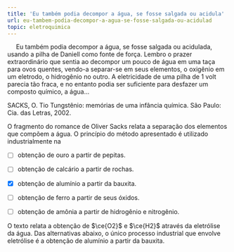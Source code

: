 ```yaml
---
title: 'Eu também podia decompor a água, se fosse salgada ou acidula'
url: eu-tambem-podia-decompor-a-agua-se-fosse-salgada-ou-acidulad
topic: eletroquimica
---
```



     Eu também podia decompor a água, se fosse salgada ou acidulada, usando a pilha de Daniell como fonte de força. Lembro o prazer extraordinário que sentia ao decompor um pouco de água em uma taça para ovos quentes, vendo-a separar-se em seus elementos, o oxigênio em um eletrodo, o hidrogênio no outro. A eletricidade de uma pilha de 1 volt parecia tão fraca, e no entanto podia ser suficiente para desfazer um composto químico, a água...

SACKS, O. Tio Tungstênio: memórias de uma infância química. São Paulo: Cia. das Letras, 2002.

O fragmento do romance de Oliver Sacks relata a separação dos elementos que compõem a água. O princípio do método apresentado é utilizado industrialmente na



- [ ] obtenção de ouro a partir de pepitas.
- [ ] obtenção de calcário a partir de rochas.
- [x] obtenção de alumínio a partir da bauxita.
- [ ] obtenção de ferro a partir de seus óxidos.
- [ ] obtenção de amônia a partir de hidrogênio e nitrogênio.


O texto relata a obtenção de $\ce{O2}$ e $\ce{H2}$ através da eletrólise da água. Das alternativas abaixo, o único processo industrial que envolve eletrólise é a obtenção de alumínio a partir da bauxita.
